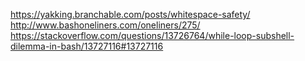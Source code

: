 https://yakking.branchable.com/posts/whitespace-safety/  
http://www.bashoneliners.com/oneliners/275/  
https://stackoverflow.com/questions/13726764/while-loop-subshell-dilemma-in-bash/13727116#13727116
